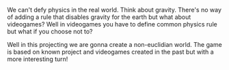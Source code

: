 We can't defy physics in the real world.
Think about gravity. There's no way of adding a rule that disables gravity for the earth but what about videogames?
Well in videogames you have to define common physics rule but what if you choose not to?

Well in this projecting we are gonna create a non-euclidian world.
The game is based on known project and videogames created in the past but with a more interesting turn!

